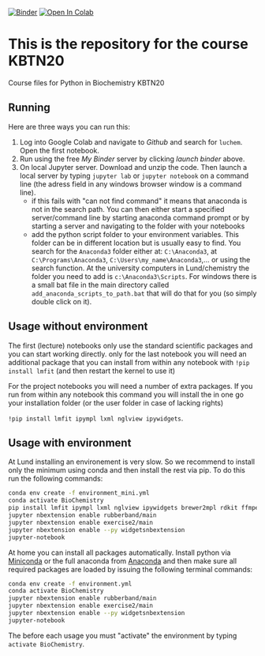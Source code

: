 [![Binder](https://mybinder.org/badge_logo.svg)](https://mybinder.org/v2/gh/luchem/BioChemistry.git/master)
<a target="_blank" href="https://colab.research.google.com/github/luchem/BioChemistry/blob/master/lectures/01-introduction.ipynb">
  <img src="https://colab.research.google.com/assets/colab-badge.svg" alt="Open In Colab"/>
</a>

# This is the repository for the course KBTN20

Course files for Python in Biochemistry KBTN20

## Running

Here are three ways you can run this:
1. Log into Google Colab and navigate to _Github_ and search for `luchem`. Open the first notebook.
2. Run using the free _My Binder_ server by clicking _launch binder_ above.
3. On local Jupyter server. Download and unzip the code. Then launch a local server by typing `jupyter lab` or `jupyter notebook` on a command line 
(the adress field in any windows browser window is a command line).
    - if this fails with "can not find command" it means that anaconda is not in the 
    search path. You can then either start a specified server/command line by starting 
    anaconda command prompt or by starting a server and navigating to the folder with your notebooks
    - add the python script folder to your environment variables. This folder can be 
    in different location but is usually easy to find. You search for the `Anaconda3` folder either at: 
    `C:\Anaconda3`, at `C:\Programs\Anaconda3`, `C:\Users\my_name\Anaconda3`,... or using the search function. 
    At the university computers in Lund/chemistry the folder you need to add is `c:\Anaconda3\Scripts`.
    For windows there is a small bat file in the main directory called `add_anaconda_scripts_to_path.bat` that 
    will do that for you (so simply double click on it).
    
## Usage without environment

The first (lecture) notebooks only use the standard scientific packages and you can start working directly. 
only for the last notebook you will need an additional package that you can install from within any notebook
with `!pip install lmfit` (and then restart the kernel to use it)

For the project notebooks you will need a number of extra packages. If you run from within any notebook this 
command you will install the in one go your installation folder (or the user folder in case of lacking rights)

`!pip install lmfit ipympl lxml nglview ipywidgets`.

## Usage with environment

At Lund installing an environement is very slow. So we recommend to install only the minimum using conda and then
install the rest via pip. To do this run the following commands:

``` bash
conda env create -f environment_mini.yml
conda activate BioChemistry
pip install lmfit ipympl lxml nglview ipywidgets brewer2mpl rdkit ffmpeg nmrglue
jupyter nbextension enable rubberband/main
jupyter nbextension enable exercise2/main
jupyter nbextension enable --py widgetsnbextension
jupyter-notebook
```

At home you can install all packages automatically. Install python via [Miniconda](https://conda.io/miniconda.html) 
or the full anaconda from [Anaconda](https://www.anaconda.com/download) and 
then make sure all required packages are loaded by issuing the following terminal commands:

``` bash
conda env create -f environment.yml
conda activate BioChemistry
jupyter nbextension enable rubberband/main
jupyter nbextension enable exercise2/main
jupyter nbextension enable --py widgetsnbextension
jupyter-notebook
```

The before each usage you must "activate" the environment by typing `activate BioChemistry`.
